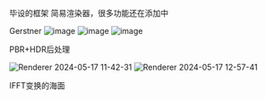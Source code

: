 毕设的框架
简易渲染器，很多功能还在添加中

Gerstner
![image](https://github.com/RaiYrui/renderer/assets/73044017/67ee9b2e-99a7-4f08-adef-0c5b7e41f358)
![image](https://github.com/RaiYrui/renderer/assets/73044017/12cf666a-9129-49ed-aadf-644be3bc7f51)
![image](https://github.com/RaiYrui/renderer/assets/73044017/5d29de4c-516d-462c-92e8-56bab48019ac)


PBR+HDR后处理

![Renderer 2024-05-17 11-42-31](https://github.com/RaiYrui/renderer/assets/73044017/0e7dcc61-3e91-44a9-8413-0f08ae1667d4)
![Renderer 2024-05-17 12-57-41](https://github.com/RaiYrui/renderer/assets/73044017/fce32ac2-a478-4c18-aee0-1c7c548f28c9)



IFFT变换的海面

